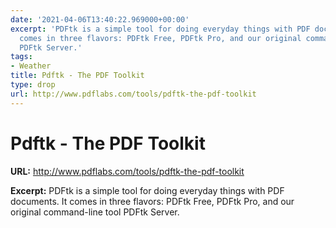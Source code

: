 ```yaml
---
date: '2021-04-06T13:40:22.969000+00:00'
excerpt: 'PDFtk is a simple tool for doing everyday things with PDF documents. It
  comes in three flavors: PDFtk Free, PDFtk Pro, and our original command-line tool
  PDFtk Server.'
tags:
- Weather
title: Pdftk - The PDF Toolkit
type: drop
url: http://www.pdflabs.com/tools/pdftk-the-pdf-toolkit
---
```


# Pdftk - The PDF Toolkit

**URL:** http://www.pdflabs.com/tools/pdftk-the-pdf-toolkit

**Excerpt:** PDFtk is a simple tool for doing everyday things with PDF documents. It comes in three flavors: PDFtk Free, PDFtk Pro, and our original command-line tool PDFtk Server.
